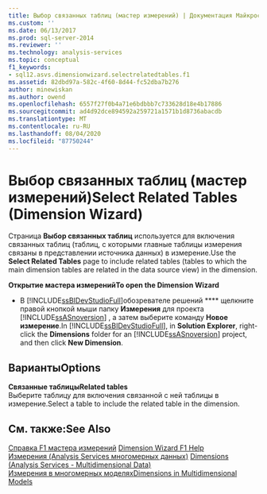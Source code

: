 ```yaml
---
title: Выбор связанных таблиц (мастер измерений) | Документация Майкрософт
ms.custom: ''
ms.date: 06/13/2017
ms.prod: sql-server-2014
ms.reviewer: ''
ms.technology: analysis-services
ms.topic: conceptual
f1_keywords:
- sql12.asvs.dimensionwizard.selectrelatedtables.f1
ms.assetid: 82dbd97a-582c-4f60-8d44-fc52dba7b276
author: minewiskan
ms.author: owend
ms.openlocfilehash: 6557f27f0b4a71e6bdbbb7c733628d18e4b17886
ms.sourcegitcommit: ad4d92dce894592a259721a1571b1d8736abacdb
ms.translationtype: MT
ms.contentlocale: ru-RU
ms.lasthandoff: 08/04/2020
ms.locfileid: "87750244"
---
```

# <a name="select-related-tables-dimension-wizard"></a><span data-ttu-id="4e1bb-102">Выбор связанных таблиц (мастер измерений)</span><span class="sxs-lookup"><span data-stu-id="4e1bb-102">Select Related Tables (Dimension Wizard)</span></span>
  <span data-ttu-id="4e1bb-103">Страница **Выбор связанных таблиц** используется для включения связанных таблиц (таблиц, с которыми главные таблицы измерения связаны в представлении источника данных) в измерение.</span><span class="sxs-lookup"><span data-stu-id="4e1bb-103">Use the **Select Related Tables** page to include related tables (tables to which the main dimension tables are related in the data source view) in the dimension.</span></span>  
  
 <span data-ttu-id="4e1bb-104">**Открытие мастера измерений**</span><span class="sxs-lookup"><span data-stu-id="4e1bb-104">**To open the Dimension Wizard**</span></span>  
  
-   <span data-ttu-id="4e1bb-105">В [!INCLUDE[ssBIDevStudioFull](../includes/ssbidevstudiofull-md.md)]обозревателе решений \*\*\*\* щелкните правой кнопкой мыши папку **Измерения** для проекта [!INCLUDE[ssASnoversion](../includes/ssasnoversion-md.md)] , а затем выберите команду **Новое измерение**.</span><span class="sxs-lookup"><span data-stu-id="4e1bb-105">In [!INCLUDE[ssBIDevStudioFull](../includes/ssbidevstudiofull-md.md)], in **Solution Explorer**, right-click the **Dimensions** folder for an [!INCLUDE[ssASnoversion](../includes/ssasnoversion-md.md)] project, and then click **New Dimension**.</span></span>  
  
## <a name="options"></a><span data-ttu-id="4e1bb-106">Варианты</span><span class="sxs-lookup"><span data-stu-id="4e1bb-106">Options</span></span>  
 <span data-ttu-id="4e1bb-107">**Связанные таблицы**</span><span class="sxs-lookup"><span data-stu-id="4e1bb-107">**Related tables**</span></span>  
 <span data-ttu-id="4e1bb-108">Выберите таблицу для включения связанной с ней таблицы в измерение.</span><span class="sxs-lookup"><span data-stu-id="4e1bb-108">Select a table to include the related table in the dimension.</span></span>  
  
## <a name="see-also"></a><span data-ttu-id="4e1bb-109">См. также:</span><span class="sxs-lookup"><span data-stu-id="4e1bb-109">See Also</span></span>  
 <span data-ttu-id="4e1bb-110">[Справка F1 мастера измерений](dimension-wizard-f1-help.md) </span><span class="sxs-lookup"><span data-stu-id="4e1bb-110">[Dimension Wizard F1 Help](dimension-wizard-f1-help.md) </span></span>  
 <span data-ttu-id="4e1bb-111">[Измерения &#40;Analysis Services многомерных данных&#41;](multidimensional-models-olap-logical-dimension-objects/dimensions-analysis-services-multidimensional-data.md) </span><span class="sxs-lookup"><span data-stu-id="4e1bb-111">[Dimensions &#40;Analysis Services - Multidimensional Data&#41;](multidimensional-models-olap-logical-dimension-objects/dimensions-analysis-services-multidimensional-data.md) </span></span>  
 [<span data-ttu-id="4e1bb-112">Измерения в многомерных моделях</span><span class="sxs-lookup"><span data-stu-id="4e1bb-112">Dimensions in Multidimensional Models</span></span>](multidimensional-models/dimensions-in-multidimensional-models.md)  
  
  
